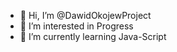 - 👋 Hi, I’m @DawidOkojewProject
- 👀 I’m interested in Progress
- 🌱 I’m currently learning Java-Script


<!---
DawidOkojewProject/DawidOkojewProject is a ✨ special ✨ repository because its `README.md` (this file) appears on your GitHub profile.
You can click the Preview link to take a look at your changes.
--->
